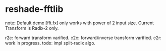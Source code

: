# reshade-fftlib

note: 
  Default demo [fft.fx] only works with power of 2 input size.
  Current Transform is Radix-2 only.

  r2c: forward transform varified.
  c2c: forward/inverse transform varified.
  c2r: work in progress.
todo:
  impl split-radix algo.
